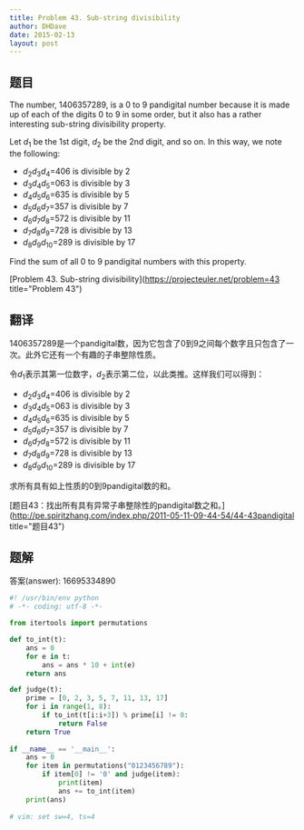 ```yaml
---
title: Problem 43. Sub-string divisibility
author: DHDave
date: 2015-02-13
layout: post
---
```


## 题目

The number, 1406357289, is a 0 to 9 pandigital number because it is made up of each of the digits 0 to 9 in some order, but it also has a rather interesting sub-string divisibility property.

Let <i>d</i><sub>1</sub> be the 1st digit, <i>d</i><sub>2</sub> be the 2nd digit, and so on. In this way, we note the following:
<!--more-->
<ul>
<li><i>d</i><sub>2</sub><i>d</i><sub>3</sub><i>d</i><sub>4</sub>=406 is divisible by 2</li>
<li><i>d</i><sub>3</sub><i>d</i><sub>4</sub><i>d</i><sub>5</sub>=063 is divisible by 3</li>
<li><i>d</i><sub>4</sub><i>d</i><sub>5</sub><i>d</i><sub>6</sub>=635 is divisible by 5</li>
<li><i>d</i><sub>5</sub><i>d</i><sub>6</sub><i>d</i><sub>7</sub>=357 is divisible by 7</li>
<li><i>d</i><sub>6</sub><i>d</i><sub>7</sub><i>d</i><sub>8</sub>=572 is divisible by 11</li>
<li><i>d</i><sub>7</sub><i>d</i><sub>8</sub><i>d</i><sub>9</sub>=728 is divisible by 13</li>
<li><i>d</i><sub>8</sub><i>d</i><sub>9</sub><i>d</i><sub>10</sub>=289 is divisible by 17</li>
</ul>

Find the sum of all 0 to 9 pandigital numbers with this property.

[Problem 43. Sub-string divisibility](https://projecteuler.net/problem=43 title="Problem 43")

## 翻译

1406357289是一个pandigital数，因为它包含了0到9之间每个数字且只包含了一次。此外它还有一个有趣的子串整除性质。

令<i>d</i><sub>1</sub>表示其第一位数字，<i>d</i><sub>2</sub>表示第二位，以此类推。这样我们可以得到：

<ul>
<li><i>d</i><sub>2</sub><i>d</i><sub>3</sub><i>d</i><sub>4</sub>=406 is divisible by 2</li>
<li><i>d</i><sub>3</sub><i>d</i><sub>4</sub><i>d</i><sub>5</sub>=063 is divisible by 3</li>
<li><i>d</i><sub>4</sub><i>d</i><sub>5</sub><i>d</i><sub>6</sub>=635 is divisible by 5</li>
<li><i>d</i><sub>5</sub><i>d</i><sub>6</sub><i>d</i><sub>7</sub>=357 is divisible by 7</li>
<li><i>d</i><sub>6</sub><i>d</i><sub>7</sub><i>d</i><sub>8</sub>=572 is divisible by 11</li>
<li><i>d</i><sub>7</sub><i>d</i><sub>8</sub><i>d</i><sub>9</sub>=728 is divisible by 13</li>
<li><i>d</i><sub>8</sub><i>d</i><sub>9</sub><i>d</i><sub>10</sub>=289 is divisible by 17</li>
</ul>

求所有具有如上性质的0到9pandigital数的和。

[题目43：找出所有具有异常子串整除性的pandigital数之和。](http://pe.spiritzhang.com/index.php/2011-05-11-09-44-54/44-43pandigital title="题目43")

## 题解

答案(answer): 16695334890

```python
#! /usr/bin/env python
# -*- coding: utf-8 -*-

from itertools import permutations

def to_int(t):
    ans = 0
    for e in t:
        ans = ans * 10 + int(e)
    return ans

def judge(t):
    prime = [0, 2, 3, 5, 7, 11, 13, 17]
    for i in range(1, 8):
        if to_int(t[i:i+3]) % prime[i] != 0:
            return False
    return True
    
if __name__ == '__main__':
    ans = 0
    for item in permutations("0123456789"):
        if item[0] != '0' and judge(item):
            print(item)
            ans += to_int(item)
    print(ans)
    
# vim: set sw=4, ts=4
```
